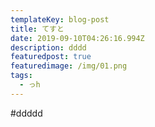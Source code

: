 ```yaml
---
templateKey: blog-post
title: てすと
date: 2019-09-10T04:26:16.994Z
description: dddd
featuredpost: true
featuredimage: /img/01.png
tags:
  - っh
---
```

#ddddd
